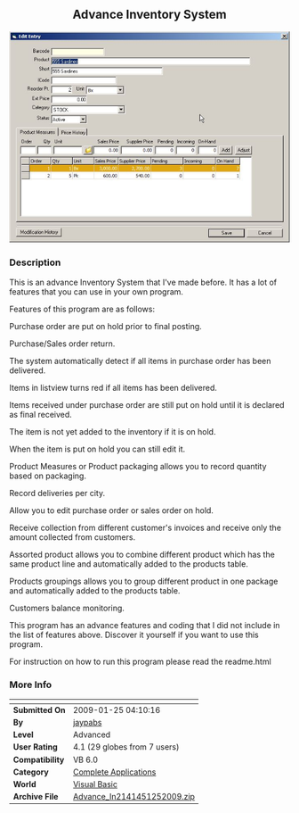 ﻿<div align="center">

## Advance Inventory System

<img src="PIC2009125415574398.jpg">
</div>

### Description

This is an advance Inventory System that I've made before. It has a lot of features that you can use in your own program.

Features of this program are as follows:

Purchase order are put on hold prior to final posting.

Purchase/Sales order return.

The system automatically detect if all items in purchase order has been delivered.

Items in listview turns red if all items has been delivered.

Items received under purchase order are still put on hold until it is declared as final received.

The item is not yet added to the inventory if it is on hold.

When the item is put on hold you can still edit it.

Product Measures or Product packaging allows you to record quantity based on packaging.

Record deliveries per city.

Allow you to edit purchase order or sales order on hold.

Receive collection from different customer's invoices and receive only the amount collected from customers.

Assorted product allows you to combine different product which has the same product line and automatically added to the products table.

Products groupings allows you to group different product in one package and automatically added to the products table.

Customers balance monitoring.

This program has an advance features and coding that I did not include in the list of features above. Discover it yourself if you want to use this program.

For instruction on how to run this program please read the readme.html
 
### More Info
 


<span>             |<span>
---                |---
**Submitted On**   |2009-01-25 04:10:16
**By**             |[jaypabs](https://github.com/Planet-Source-Code/PSCIndex/blob/master/ByAuthor/jaypabs.md)
**Level**          |Advanced
**User Rating**    |4.1 (29 globes from 7 users)
**Compatibility**  |VB 6\.0
**Category**       |[Complete Applications](https://github.com/Planet-Source-Code/PSCIndex/blob/master/ByCategory/complete-applications__1-27.md)
**World**          |[Visual Basic](https://github.com/Planet-Source-Code/PSCIndex/blob/master/ByWorld/visual-basic.md)
**Archive File**   |[Advance\_In2141451252009\.zip](https://github.com/Planet-Source-Code/jaypabs-advance-inventory-system__1-71677/archive/master.zip)








